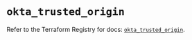 # `okta_trusted_origin`

Refer to the Terraform Registry for docs: [`okta_trusted_origin`](https://registry.terraform.io/providers/okta/okta/4.17.0/docs/resources/trusted_origin).
